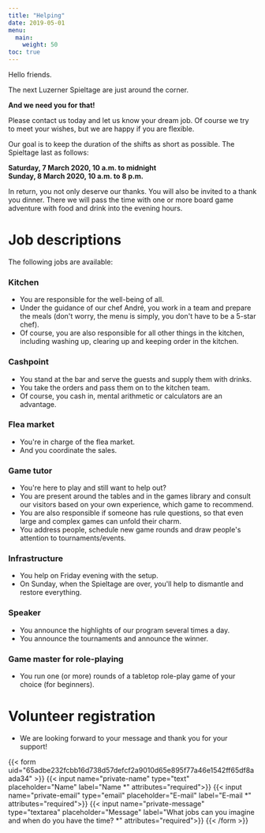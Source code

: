 ```yaml
---
title: "Helping"
date: 2019-05-01
menu:
  main:
    weight: 50
toc: true
---
```


Hello friends.

The next Luzerner Spieltage are just around the corner.

**And we need you for that!**

Please contact us today and let us know your dream job. Of course we try to meet your wishes, but we are happy if you are flexible.

Our goal is to keep the duration of the shifts as short as possible. The Spieltage last as follows:

**Saturday, 7 March 2020, 10 a.m. to midnight** <br />
**Sunday, 8 March 2020, 10 a.m. to 8 p.m.**

In return, you not only deserve our thanks. You will also be invited to a thank you dinner. There we will pass the time with one or more board game adventure with food and drink into the evening hours.

# Job descriptions

The following jobs are available:

### Kitchen
* You are responsible for the well-being of all.
* Under the guidance of our chef André, you work in a team and prepare the meals (don't worry, the menu is simply, you don't have to be a 5-star chef).
* Of course, you are also responsible for all other things in the kitchen, including washing up, clearing up and keeping order in the kitchen.

### Cashpoint
* You stand at the bar and serve the guests and supply them with drinks.
* You take the orders and pass them on to the kitchen team.
* Of course, you cash in, mental arithmetic or calculators are an advantage.

### Flea market
* You're in charge of the flea market.
* And you coordinate the sales.

### Game tutor
* You're here to play and still want to help out?
* You are present around the tables and in the games library and consult our visitors based on your own experience, which game to recommend.
* You are also responsible if someone has rule questions, so that even large and complex games can unfold their charm.
* You address people, schedule new game rounds and draw people's attention to tournaments/events.

### Infrastructure
* You help on Friday evening with the setup.
* On Sunday, when the Spieltage are over, you'll help to dismantle and restore everything.

### Speaker
* You announce the highlights of our program several times a day.
* You announce the tournaments and announce the winner.

### Game master for role-playing
* You run one (or more) rounds of a tabletop role-play game of your choice (for beginners).

# Volunteer registration
* We are looking forward to your message and thank you for your support!

{{< form uid="65adbe232fcbb16d738d57defcf2a9010d65e895f77a46e1542ff65df8aada34" >}}
  {{< input name="private-name" type="text" placeholder="Name" label="Name *" attributes="required">}}
  {{< input name="private-email" type="email" placeholder="E-mail" label="E-mail *" attributes="required">}}
  {{< input name="private-message" type="textarea" placeholder="Message" label="What jobs can you imagine and when do you have the time? *" attributes="required">}}
{{< /form >}}
